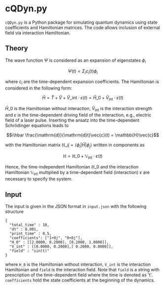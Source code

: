 # cQDyn.py
`cQDyn.py` is a Python package for simulating quantum dynamics using state coefficients and Hamiltonian matrices. The code allows inclusion of external field via interaction Hamiltonian. 

## Theory

The wave function $\Psi$ is considered as an expansion of eigenstates $\phi_i$

$$\Psi(t)=\Sigma_i c_i(t) \phi_i$$

where $c_i$ are the time-dependent expansion coefficients. The Hamiltonian is considered in the following form:

$$\hat{H} = \hat{T} + \hat{V} + \hat{V}\_\mathrm{int}\cdot\varepsilon (t) = \hat{H}\_0 + \hat{V}_\mathrm{int}\cdot\varepsilon (t)$$

$\hat{H}\_0$ is the Hamiltonian without interaction, $\hat{V}_\mathrm{int}$ is the interaction strength and $\varepsilon$ is the time-dependent driving field of the interaction, e.g., electric field of a laser pulse. Inserting the ansatz into the time-dependent Schrödinger equations leads to

$$i\hbar \frac{\mathrm{d}}{\mathrm{d}t}\vec{c}(t) = \mathbb{H}\vec{c}$$

with the Hamiltonian matrix $\mathbb{H}\_{ij} = \langle\phi_i|\hat{H}|\phi_j\rangle$ written in components as 

$$\mathbb{H} = \mathbb{H}\_0+\mathbb{V}_\mathrm{int}\cdot\varepsilon (t)$$

Hence, the time-independent Hamiltonian $\mathbb{H}\_{0}$ and the interaction Hamiltonian $\mathbb{V}_\mathrm{int}$ multiplied by a time-dependent field (interaction) $\varepsilon$ are necessary to specify the system.

## Input

The input is given in the JSON format in `input.json` with the following structure
```
{
  "total_time" : 10,
  "dt" : 0.001,
  "print_time" : 0.5,
  "coefficients": ["1+0j", "0+0j"],
  "H_0" : [[2.0000, 0.2000], [0.2000, 1.0000]],
  "V_int" : [[0.0000, 0.2000],[ 0.2000, 0.0000]],
  "field" : "sin(t)"
}
```
where `H_0` is the Hamiltonian without interaction, `V_int` is the interaction Hamiltonian and `field` is the interaction field. Note that `field` is a string with prescription of the time-dependent field where the time is denoted as 't'. `coefficients` hold the state coefficients at the beginning of the dynamics. 
